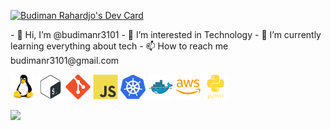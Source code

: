 <p>
<a style="max-width: 35%;" href="https://app.daily.dev/budimanr3101"><img src="https://api.daily.dev/devcards/9b0a8b6c73e343219f4dd4d00b9c5e31.png?r=zlr" width="300" alt="Budiman Rahardjo's Dev Card"/></a>
  <div>
- 👋 Hi, I’m @budimanr3101
- 👀 I’m interested in Technology
- 🌱 I’m currently learning everything about tech
- 📫 How to reach me budimanr3101@gmail.com
    </div>
</p>

  <div id="tools">
      <img src="https://github.com/devicons/devicon/blob/master/icons/linux/linux-original.svg" title="" **alt="" width="40" height="40"/>      
      <img src="https://github.com/devicons/devicon/blob/master/icons/bash/bash-original.svg" title="bash" **alt="bash" width="40" height="40"/>
      <img src="https://github.com/devicons/devicon/blob/master/icons/git/git-original.svg" title="git" **alt="git" width="40" height="40"/>
      <img src="https://github.com/devicons/devicon/blob/master/icons/javascript/javascript-original.svg" title="javascript" **alt="javascript" width="40" height="40"/>
      <img src="https://github.com/devicons/devicon/blob/master/icons/kubernetes/kubernetes-plain.svg" title="kubernetes" **alt="kubernetes" width="40" height="40"/>
      <img src="https://github.com/devicons/devicon/blob/master/icons/docker/docker-original.svg" title="docker" **alt="docker" width="40" height="40"/>
      <img src="https://github.com/devicons/devicon/blob/master/icons/amazonwebservices/amazonwebservices-plain-wordmark.svg" title="aws" **alt="aws" width="40" height="40"/>
      <img src="https://github.com/devicons/devicon/blob/master/icons/python/python-plain-wordmark.svg" title="aws" **alt="aws" width="40" height="40"/>
  </div>




<p>
  <img height="180em" src="https://github-readme-stats-alpha-mauve.vercel.app/api?username=budimanr3101&show_icons=true&hide_border=true&&count_private=true&include_all_commits=true&theme=tokyonight" />
<!--   <img height="180em" src="https://github-readme-stats-alpha-mauve.vercel.app/api/top-langs/?username=budimanr3101&show_icons=true&hide_border=true&layout=compact&langs_count=2&theme=tokyonight"/> -->
</p>



<!---
budimanr3101/budimanr3101 is a ✨ special ✨ repository because its `README.md` (this file) appears on your GitHub profile.
You can click the Preview link to take a look at your changes.
--->
